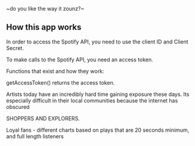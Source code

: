~do you like the way it zounz?~

## How this app works

In order to access the Spotify API, you need to use the client ID and Client Secret.

To make calls to the Spotify API, you need an access token.

Functions that exist and how they work:

getAccessToken() returns the access token.

Artists today have an incredibly hard time gaining exposure these days. Its especially difficult in their local communities because the internet has obscured

SHOPPERS AND EXPLORERS.

Loyal fans - different charts based on plays that are 20 seconds minimum, and full length listeners
